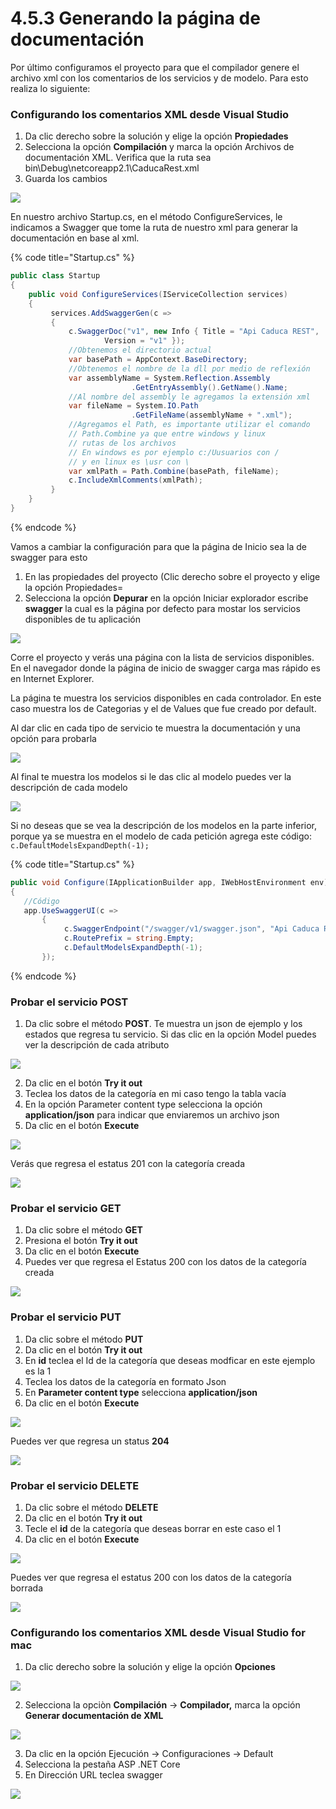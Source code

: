 # 4.5.3 Generando la página de documentación

Por último configuramos el proyecto para que el compilador genere el archivo xml con los comentarios de los servicios y de modelo. Para esto realiza lo siguiente:

### Configurando los comentarios XML desde Visual Studio 

1. Da clic derecho sobre la solución y elige la opción **Propiedades**
2. Selecciona la opción **Compilación** y marca la opción Archivos de documentación XML. Verifica que la ruta sea bin\Debug\netcoreapp2.1\CaducaRest.xml
3. Guarda los cambios

![](../../.gitbook/assets/image%20%28435%29.png)

En nuestro archivo Startup.cs, en el método ConfigureServices, le indicamos a Swagger que tome la ruta de nuestro xml para generar la documentación en base al xml. 

{% code title="Startup.cs" %}
```csharp
public class Startup
{
    public void ConfigureServices(IServiceCollection services)
    {
         services.AddSwaggerGen(c =>
         {
             c.SwaggerDoc("v1", new Info { Title = "Api Caduca REST", 
                     Version = "v1" });
             //Obtenemos el directorio actual
             var basePath = AppContext.BaseDirectory;
             //Obtenemos el nombre de la dll por medio de reflexión
             var assemblyName = System.Reflection.Assembly
                           .GetEntryAssembly().GetName().Name;
             //Al nombre del assembly le agregamos la extensión xml
             var fileName = System.IO.Path
                           .GetFileName(assemblyName + ".xml");
             //Agregamos el Path, es importante utilizar el comando
             // Path.Combine ya que entre windows y linux 
             // rutas de los archivos
             // En windows es por ejemplo c:/Uusuarios con / 
             // y en linux es \usr con \
             var xmlPath = Path.Combine(basePath, fileName);
             c.IncludeXmlComments(xmlPath);
         }
    }
}
```
{% endcode %}

Vamos a cambiar la configuración para que la página de Inicio sea la de swagger para esto

1. En las propiedades del proyecto \(Clic derecho sobre el proyecto y elige la opción Propiedades=
2. Selecciona la opción **Depurar** en la opción Iniciar explorador escribe **swagger** la cual es la página por defecto para mostar los servicios disponibles de tu aplicación 

![](../../.gitbook/assets/image%20%28420%29.png)

Corre el proyecto y verás una página con la lista de servicios disponibles. En el navegador donde la página de inicio de swagger carga mas rápido es en Internet Explorer.

La página te muestra los servicios disponibles en cada controlador. En este caso muestra los de Categorias y el de Values que fue creado por default.

Al dar clic en cada tipo de servicio te muestra la documentación y una opción para probarla

![](../../.gitbook/assets/image%20%28387%29.png)

Al final te muestra los modelos si le das clic al modelo puedes ver la descripción de cada modelo

![](../../.gitbook/assets/image%20%28321%29.png)

Si no deseas que se vea la descripción de los modelos en la parte inferior, porque ya se muestra en el modelo de cada petición agrega este código: `c.DefaultModelsExpandDepth(-1);`

{% code title="Startup.cs" %}
```csharp
public void Configure(IApplicationBuilder app, IWebHostEnvironment env)
{
   //Código
   app.UseSwaggerUI(c =>
       {
            c.SwaggerEndpoint("/swagger/v1/swagger.json", "Api Caduca REST");
            c.RoutePrefix = string.Empty;
            c.DefaultModelsExpandDepth(-1);
       });
```
{% endcode %}

### Probar el servicio POST

1. Da clic sobre el método **POST**. Te muestra un json de ejemplo y los estados que regresa tu servicio. Si das clic en la opción Model puedes ver la descripción de cada atributo

![](../../.gitbook/assets/image%20%28269%29.png)

2. Da clic en el botón **Try it out**  
3. Teclea los datos de la categoría en mi caso tengo la tabla vacía  
4. En la opción Parameter content type selecciona la opción **application/json** para indicar que enviaremos un archivo json  
5. Da clic en el botón **Execute**

![](../../.gitbook/assets/image%20%28218%29.png)

 Verás que regresa el estatus 201 con la categoría creada

![](../../.gitbook/assets/image%20%28185%29.png)

### Probar el servicio GET

1. Da clic sobre el método **GET** 
2. Presiona el botón **Try it out**
3. Da clic en el botón **Execute**
4. Puedes ver que regresa el Estatus 200 con los datos de la categoría creada

![](../../.gitbook/assets/image%20%2834%29.png)

### Probar el servicio PUT

1. Da clic sobre el método **PUT**
2. Da clic en el botón **Try it out**
3. En **id** teclea el Id de la categoría que deseas modficar en este ejemplo es la 1
4. Teclea los datos de la categoría en formato Json
5. En **Parameter content type** selecciona **application/json**
6. Da clic en el botón **Execute**

![](../../.gitbook/assets/image%20%28137%29.png)

Puedes ver que regresa un status **204**

![](../../.gitbook/assets/image%20%28246%29.png)

### **Probar el servicio DELETE**

1. Da clic sobre el método **DELETE**
2. Da clic en el botón **Try it out**
3. Tecle el **id** de la categoría que deseas borrar en este caso el 1
4. Da clic en el botón **Execute**

![](../../.gitbook/assets/image%20%28203%29.png)

Puedes ver que regresa el estatus 200 con los datos de la categoría borrada

![](../../.gitbook/assets/image%20%28322%29.png)

### Configurando los comentarios XML desde Visual Studio for mac

1. Da clic derecho sobre la solución y elige la opción **Opciones**

![](../../.gitbook/assets/image%20%28173%29.png)

2. Selecciona la opciòn **Compilación** -&gt; **Compilador,** marca la opción **Generar documentación de XML** 

![](../../.gitbook/assets/image%20%28232%29.png)

3. Da clic en la opción Ejecución -&gt; Configuraciones -&gt; Default  
4. Selecciona la pestaña ASP .NET Core  
5. En Dirección URL teclea swagger

![](../../.gitbook/assets/image%20%28189%29.png)

